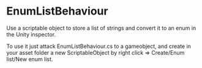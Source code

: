 # <h1>EnumListBehaviour</h1>
<p>Use a scriptable object to store a list of strings and convert it to an enum in the Unity inspector.</p>

<p>To use it just attack EnumListBehaviour.cs to a gameobject, and create in your asset folder a new ScriptableObject by right click => Create/Enum list/New enum list.</p>
